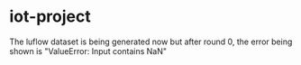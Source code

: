 # iot-project
The luflow dataset is being generated now but after round 0, the error being shown is "ValueError: Input contains NaN"
